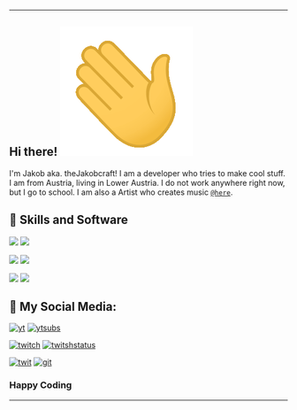 ***

## Hi there! [![|](https://github.com/jkampich1411/jkampich1411/blob/main/gif/wave.gif)](https://thejakobcraft.xyz)
I'm Jakob aka. theJakobcraft! I am a developer who tries to make cool stuff. I am from Austria, living in Lower Austria. I do not work anywhere right now, but I go to school. I am also a Artist who creates music [`@here`](https://open.spotify.com/artist/4HrpPCrSX7RWy5MOxSvHzy).

## 🔧 Skills and Software
[![](https://img.shields.io/badge/OS-Windows-informational?style=for-the-badge&logo=windows&logoColor=white&color=blue)](https://thejakobcraft.xyz)
[![](https://img.shields.io/badge/OS-Linux-informational?style=for-the-badge&logo=linux&logoColor=white&color=yellowgreen)](https://thejakobcraft.xyz)

[![](https://img.shields.io/badge/Editor-Visual_Studio_Code-informational?style=for-the-badge&logo=visual-studio-code&logoColor=white&color=blueviolet)](https://thejakobcraft.xyz)
[![](https://img.shields.io/badge/Code-JavaScript-informational?style=for-the-badge&logo=javascript&logoColor=white&color=yellow)](https://thejakobcraft.xyz)

[![](https://img.shields.io/badge/Shell-Bash-informational?style=for-the-badge&logo=gnu-bash&logoColor=white&color=success)](https://thejakobcraft.xyz)
[![](https://img.shields.io/badge/Shell-CMD-informational?style=for-the-badge&logo=gnu-bash&logoColor=white&color=blueviolet)](https://thejakobcraft.xyz)

## 📱 My Social Media:
[![yt](https://img.shields.io/badge/youtube-%23EE4831.svg?&style=for-the-badge&logo=youtube&logoColor=white)](https://youtube.com/thejakobcraft)
[![ytsubs](https://img.shields.io/youtube/channel/subscribers/UCByPPfZxufy_-vBIDzhnYVg?logo=youtube&style=for-the-badge)](https://youtube.com/thejakobcraft)

[![twitch](https://img.shields.io/badge/twitch-%2300acee.svg?&style=for-the-badge&logo=twitch&logoColor=white)](https://twitch.tv/thejakobcrafttv)
[![twitshstatus](https://img.shields.io/twitch/status/thejakobcraft?logo=twitch&style=for-the-badge)](https://twitch.tv/thejakobcrafttv)

[![twit](https://img.shields.io/badge/twitter-%2300acee.svg?&style=for-the-badge&logo=twitter&logoColor=white)](https://twitter.com/thejakobcraft)
[![git](https://img.shields.io/badge/github-%2324292e.svg?&style=for-the-badge&logo=github&logoColor=white)](https://github.com/thejakobcraft)

### Happy Coding
***

<!--
**jkampich1411/jkampich1411** is a ✨ _special_ ✨ repository because its `README.md` (this file) appears on your GitHub profile.
-->
